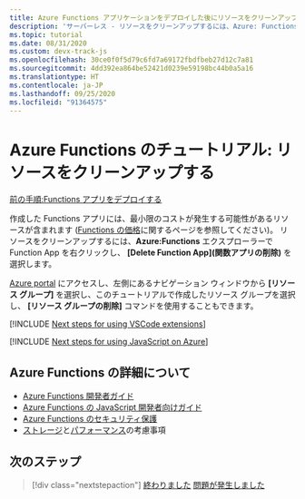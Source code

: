 ```yaml
---
title: Azure Functions アプリケーションをデプロイした後にリソースをクリーンアップする
description: 'サーバーレス - リソースをクリーンアップするには、Azure: Functions エクスプローラーで Function アプリを右クリックし、\関数アプリの削除\ を選択します。'
ms.topic: tutorial
ms.date: 08/31/2020
ms.custom: devx-track-js
ms.openlocfilehash: 30ce0f0f5d79c6fd7a69172fbdfbeb27d12c7a81
ms.sourcegitcommit: 4dd392ea864be52421d0239e59198bc44b0a5a16
ms.translationtype: HT
ms.contentlocale: ja-JP
ms.lasthandoff: 09/25/2020
ms.locfileid: "91364575"
---
```

# <a name="tutorial-for-azure-functions-clean-up-resources"></a>Azure Functions のチュートリアル: リソースをクリーンアップする

[前の手順:Functions アプリをデプロイする](tutorial-vscode-serverless-node-04.md)

作成した Functions アプリには、最小限のコストが発生する可能性があるリソースが含まれます ([Functions の価格](https://azure.microsoft.com/pricing/details/functions/)に関するページを参照してください)。 リソースをクリーンアップするには、**Azure:Functions** エクスプローラーで Function App を右クリックし、 **[Delete Function App]\(関数アプリの削除\)** を選択します。

[Azure portal](https://portal.azure.com) にアクセスし、左側にあるナビゲーション ウィンドウから **[リソース グループ]** を選択し、このチュートリアルで作成したリソース グループを選択し、 **[リソース グループの削除]** コマンドを使用することもできます。

[!INCLUDE [Next steps for using VSCode extensions](includes/tutorial-next-steps-vscode-extensions.md)]

[!INCLUDE [Next steps for using JavaScript on Azure](includes/tutorial-next-steps-js-azure.md)]

## <a name="learn-more-about-azure-functions"></a>Azure Functions の詳細について

* [Azure Functions 開発者ガイド](/azure/azure-functions/functions-reference)
* [Azure Functions の JavaScript 開発者向けガイド](/azure/azure-functions/functions-reference-node)
* [Azure Functions のセキュリティ保護](/azure/azure-functions/security-concepts)
* [ストレージ](/azure/azure-functions/storage-considerations)と[パフォーマンス](/azure/azure-functions/functions-best-practices)の考慮事項

## <a name="next-steps"></a>次のステップ

> [!div class="nextstepaction"]
> [終わりました](node-howto-write-serverless-code.md) [問題が発生しました](https://www.research.net/r/PWZWZ52?tutorial=node-deployment-azurefunctions&step=clean-up-resources)